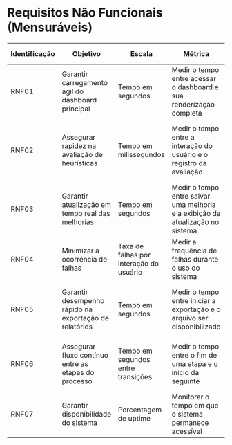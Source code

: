 # Requisitos Não Funcionais (Mensuráveis)

| Identificação | Objetivo                                               | Escala                                   | Métrica                                                                                 | Mínimo                           | Intervalo OK                      | Ótimo                          |
|---------------|--------------------------------------------------------|------------------------------------------|-----------------------------------------------------------------------------------------|----------------------------------|-----------------------------------|---------------------------------|
| RNF01         | Garantir carregamento ágil do dashboard principal      | Tempo em segundos                        | Medir o tempo entre acessar o dashboard e sua renderização completa                    | Menos de 4 s para 95% dos casos | Entre 1 e 3 s para 98% dos casos  | Menos de 1 s para 100% dos casos |
| RNF02         | Assegurar rapidez na avaliação de heurísticas          | Tempo em milissegundos                   | Medir o tempo entre a interação do usuário e o registro da avaliação                   | Menos de 300 ms para 95% dos casos | Entre 100 e 200 ms para 98% dos casos | Menos de 100 ms para 100% dos casos |
| RNF03         | Garantir atualização em tempo real das melhorias       | Tempo em segundos                        | Medir o tempo entre salvar uma melhoria e a exibição da atualização no sistema         | Menos de 5 s para 95% dos casos | Entre 2 e 4 s para 98% dos casos  | Menos de 2 s para 100% dos casos |
| RNF04         | Minimizar a ocorrência de falhas                       | Taxa de falhas por interação do usuário   | Medir a frequência de falhas durante o uso do sistema                                  | Menos de 1% dos casos            | Menos de 0,5% dos casos           | Nenhuma falha registrada       |
| RNF05         | Garantir desempenho rápido na exportação de relatórios | Tempo em segundos                        | Medir o tempo entre iniciar a exportação e o arquivo ser disponibilizado               | Menos de 5 s para 95% dos casos | Entre 1 e 4 s para 98% dos casos  | Menos de 1 s para 100% dos casos |
| RNF06         | Assegurar fluxo contínuo entre as etapas do processo   | Tempo em segundos entre transições       | Medir o tempo entre o fim de uma etapa e o início da seguinte                          | Menos de 1 s para 95% dos casos | Entre 0,2 e 0,8 s para 98% dos casos | Menos de 0,2 s para 100% dos casos |
| RNF07         | Garantir disponibilidade do sistema                    | Porcentagem de uptime                     | Monitorar o tempo em que o sistema permanece acessível                                 | Pelo menos 99,5%                 | Entre 99,8% e 99,9%               | 100%                           |

